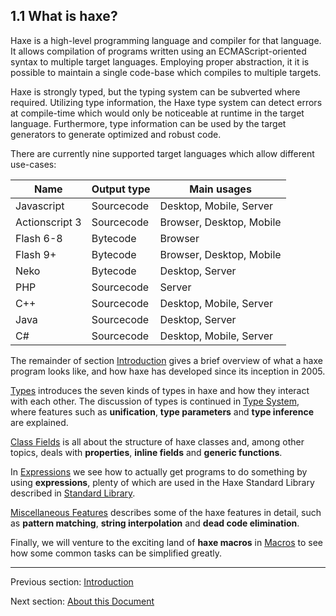 ## 1.1 What is haxe?

Haxe is a high-level programming language and compiler for that language. It allows compilation of programs written using an ECMAScript-oriented syntax to multiple target languages. Employing proper abstraction, it it is possible to maintain a single code-base which compiles to multiple targets.

Haxe is strongly typed, but the typing system can be subverted where required. Utilizing type information, the Haxe type system can detect errors at compile-time which would only be noticeable at runtime in the target language. Furthermore, type information can be used by the target generators to generate optimized and robust code.

There are currently nine supported target languages which allow different use-cases:


Name  | Output type  | Main usages 
 --- | --- | ---
Javascript  | Sourcecode  | Desktop, Mobile, Server 
Actionscript 3  | Sourcecode  | Browser, Desktop, Mobile 
Flash 6-8  | Bytecode  | Browser 
Flash 9+  | Bytecode  | Browser, Desktop, Mobile 
 Neko  | Bytecode  | Desktop, Server 
PHP  | Sourcecode  | Server 
C++  | Sourcecode  | Desktop, Mobile, Server 
Java  | Sourcecode  | Desktop, Server 
C#  | Sourcecode  | Desktop, Mobile, Server 
 

The remainder of section [Introduction](https://github.com/Simn/HaxeManual/tree/master/md/manual/1-Introduction.md) gives a brief overview of what a haxe program looks like, and how haxe has developed since its inception in 2005.

[Types](https://github.com/Simn/HaxeManual/tree/master/md/manual/2-Types.md) introduces the seven kinds of types in haxe and how they interact with each other. The discussion of types is continued in [Type System](https://github.com/Simn/HaxeManual/tree/master/md/manual/3-Type_System.md), where features such as **unification**, **type parameters** and **type inference** are explained.

[Class Fields](https://github.com/Simn/HaxeManual/tree/master/md/manual/4-Class_Fields.md) is all about the structure of haxe classes and, among other topics, deals with **properties**, **inline fields** and **generic functions**.

In [Expressions](https://github.com/Simn/HaxeManual/tree/master/md/manual/5-Expressions.md) we see how to actually get programs to do something by using **expressions**, plenty of which are used in the Haxe Standard Library described in [Standard Library](https://github.com/Simn/HaxeManual/tree/master/md/manual/6-Standard_Library.md).

[Miscellaneous Features](https://github.com/Simn/HaxeManual/tree/master/md/manual/7-Miscellaneous_Features.md) describes some of the haxe features in detail, such as **pattern matching**, **string interpolation** and **dead code elimination**.

Finally, we will venture to the exciting land of **haxe macros** in [Macros](https://github.com/Simn/HaxeManual/tree/master/md/manual/8-Macros.md) to see how some common tasks can be simplified greatly.

---

Previous section: [Introduction](https://github.com/Simn/HaxeManual/tree/master/md/manual/1-Introduction.md)

Next section: [About this Document](https://github.com/Simn/HaxeManual/tree/master/md/manual/1.2-About_this_Document.md)